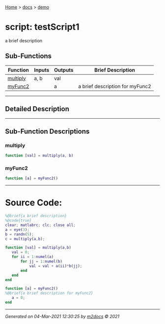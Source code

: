 [Home](../index.md) > [docs](../docs_index.md) > [demo](demo_index.md)  


# script: testScript1

a brief description

## Sub-Functions

<div class="table-wrapper" markdown="block">

| Function | Inputs | Outputs | Brief Description |
| -------- | ------ | ------- | ----------------- |
| [multiply](#multiply) | a, b | val |  |
| [myFunc2](#myfunc2) |  | a | a brief description for myFunc2 |


</div>


 ***

## Detailed Description



 ***

## Sub-Function Descriptions

### multiply

```matlab
function [val] = multiply(a, b)
```

 
### myFunc2

```matlab
function [a] = myFunc2()
```

 


 
 *** 

# Source Code:

 ```matlab 
 %@brief{a brief description}
%@code{true}
clear; matlabrc; clc; close all;
a = eye(3);
b = randn(5);
c = multiply(a,b);

function [val] = multiply(a,b)
    val = 0;
    for ii = 1:numel(a)
        for jj = 1:numel(b)
            val = val + a(ii)*b(jj);
        end
    end
end

function [a] = myFunc2()
%@brief{a brief description for myFunc2}
    a = 0;
end 
``` 
 
***

*Generated on 04-Mar-2021 12:30:25 by [m2docs](https://github.com/crgnam-research/m2docs) © 2021*
